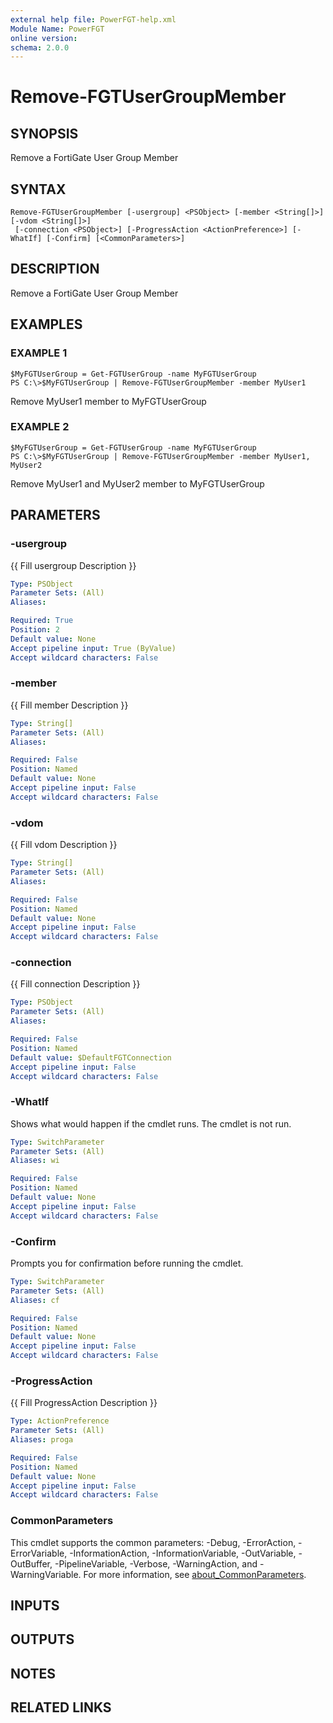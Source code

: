 ```yaml
---
external help file: PowerFGT-help.xml
Module Name: PowerFGT
online version:
schema: 2.0.0
---
```


# Remove-FGTUserGroupMember

## SYNOPSIS
Remove a FortiGate User Group Member

## SYNTAX

```
Remove-FGTUserGroupMember [-usergroup] <PSObject> [-member <String[]>] [-vdom <String[]>]
 [-connection <PSObject>] [-ProgressAction <ActionPreference>] [-WhatIf] [-Confirm] [<CommonParameters>]
```

## DESCRIPTION
Remove a FortiGate User Group Member

## EXAMPLES

### EXAMPLE 1
```
$MyFGTUserGroup = Get-FGTUserGroup -name MyFGTUserGroup
PS C:\>$MyFGTUserGroup | Remove-FGTUserGroupMember -member MyUser1
```

Remove MyUser1 member to MyFGTUserGroup

### EXAMPLE 2
```
$MyFGTUserGroup = Get-FGTUserGroup -name MyFGTUserGroup
PS C:\>$MyFGTUserGroup | Remove-FGTUserGroupMember -member MyUser1, MyUser2
```

Remove MyUser1 and MyUser2 member to MyFGTUserGroup

## PARAMETERS

### -usergroup
{{ Fill usergroup Description }}

```yaml
Type: PSObject
Parameter Sets: (All)
Aliases:

Required: True
Position: 2
Default value: None
Accept pipeline input: True (ByValue)
Accept wildcard characters: False
```

### -member
{{ Fill member Description }}

```yaml
Type: String[]
Parameter Sets: (All)
Aliases:

Required: False
Position: Named
Default value: None
Accept pipeline input: False
Accept wildcard characters: False
```

### -vdom
{{ Fill vdom Description }}

```yaml
Type: String[]
Parameter Sets: (All)
Aliases:

Required: False
Position: Named
Default value: None
Accept pipeline input: False
Accept wildcard characters: False
```

### -connection
{{ Fill connection Description }}

```yaml
Type: PSObject
Parameter Sets: (All)
Aliases:

Required: False
Position: Named
Default value: $DefaultFGTConnection
Accept pipeline input: False
Accept wildcard characters: False
```

### -WhatIf
Shows what would happen if the cmdlet runs.
The cmdlet is not run.

```yaml
Type: SwitchParameter
Parameter Sets: (All)
Aliases: wi

Required: False
Position: Named
Default value: None
Accept pipeline input: False
Accept wildcard characters: False
```

### -Confirm
Prompts you for confirmation before running the cmdlet.

```yaml
Type: SwitchParameter
Parameter Sets: (All)
Aliases: cf

Required: False
Position: Named
Default value: None
Accept pipeline input: False
Accept wildcard characters: False
```

### -ProgressAction
{{ Fill ProgressAction Description }}

```yaml
Type: ActionPreference
Parameter Sets: (All)
Aliases: proga

Required: False
Position: Named
Default value: None
Accept pipeline input: False
Accept wildcard characters: False
```

### CommonParameters
This cmdlet supports the common parameters: -Debug, -ErrorAction, -ErrorVariable, -InformationAction, -InformationVariable, -OutVariable, -OutBuffer, -PipelineVariable, -Verbose, -WarningAction, and -WarningVariable. For more information, see [about_CommonParameters](http://go.microsoft.com/fwlink/?LinkID=113216).

## INPUTS

## OUTPUTS

## NOTES

## RELATED LINKS
